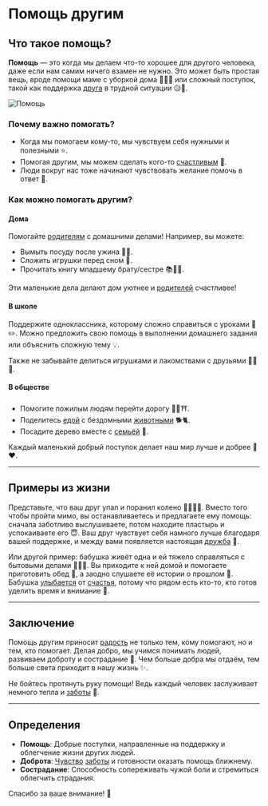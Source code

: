 # **Помощь другим**

## Что такое помощь?
**Помощь** — это когда мы делаем что-то хорошее для другого человека, даже если нам самим ничего взамен не нужно. Это может быть простая вещь, вроде помощи маме с уборкой дома 🧹💪🏽 или сложный поступок, такой как поддержка [друга](Дружба.md) в трудной ситуации 😥🤝.

![Помощь](https://github.com/MaratS2435/2025_kidbook/blob/generator/WORK/life/happiness/pictures/%D0%BF%D0%BE%D0%BC%D0%BE%D1%89%D1%8C_%D0%B4%D1%80%D1%83%D0%B3%D0%B8%D0%BC.jpg)

### Почему важно помогать?
- Когда мы помогаем кому-то, мы чувствуем себя нужными и полезными ⭐️.
- Помогая другим, мы можем сделать кого-то [счастливым](Счастье.md) 🌟.
- Люди вокруг нас тоже начинают чувствовать желание помочь в ответ 🔗.

### Как можно помогать другим?
#### Дома
Помогайте [родителям](Семья.md) с домашними делами! Например, вы можете:
- Вымыть посуду после ужина 🍴‍♀️.
- Сложить игрушки перед сном 🎨.
- Прочитать книгу младшему брату/сестре 📚👶🏻.

Эти маленькие дела делают дом уютнее и [родителей](Семья.md) счастливее!

#### В школе
Поддержите одноклассника, которому сложно справиться с уроками 📖✏️. Можно предложить свою помощь в выполнении домашнего задания или объяснить сложную тему 💡.

Также не забывайте делиться игрушками и лакомствами с друзьями 🍬🍫😋.

#### В обществе
- Помогите пожилым людям перейти дорогу 👵🏾⛩️.
- Поделитесь [едой](Еда.md) с бездомными [животными](Природа.md) 🐕🐈.
- Посадите дерево вместе с [семьёй](Семья.md) 🌳.

Каждый маленький добрый поступок делает наш мир лучше и добрее 🌿❤️.

---

## Примеры из жизни

Представьте, что ваш друг упал и поранил колено 🙆🏼‍♂️🦶. Вместо того чтобы пройти мимо, вы останавливаетесь и предлагаете ему помощь: сначала заботливо выслушиваете, потом находите пластырь и успокаиваете его 😇. Ваш друг чувствует себя намного лучше благодаря вашей поддержке, и между вами появляется настоящая [дружба](Дружба.md) 🤝.

Или другой пример: бабушка живёт одна и ей тяжело справляться с бытовыми делами 🧑🏼‍🦳. Вы приходите к ней домой и помогаете приготовить обед 🍲, а заодно слушаете её истории о прошлом 📜. Бабушка [улыбается](Улыбка.md) от [счастья](Счастье.md), потому что рядом есть кто-то, кто готов уделить время и внимание 🙂.

---

## Заключение

Помощь другим приносит [радость](Радость.md) не только тем, кому помогают, но и тем, кто помогает. Делая добро, мы учимся понимать людей, развиваем доброту и сострадание 💞. Чем больше добра мы отдаём, тем больше света приходит в нашу жизнь ✨.

Не бойтесь протянуть руку помощи! Ведь каждый человек заслуживает немного тепла и [заботы](Семья.md) 💫.

---

## Определения

- **Помощь**: Добрые поступки, направленные на поддержку и облегчение жизни других людей.
- **Доброта**: [Чувство](Любовь.md) [заботы](Семья.md) и готовности оказать помощь ближнему.
- **Сострадание**: Способность сопереживать чужой боли и стремиться облегчить страдания.

Спасибо за ваше внимание! 💜
